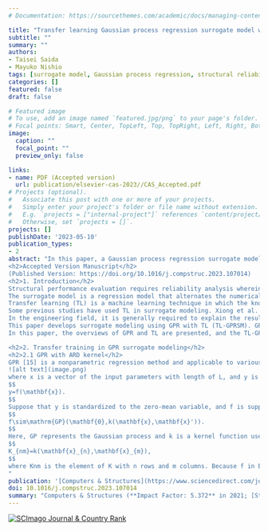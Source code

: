 ```yaml
---
# Documentation: https://sourcethemes.com/academic/docs/managing-content/

title: "Transfer learning Gaussian process regression surrogate model with explainability for structural reliability analysis under variation in uncertainties"
subtitle: ""
summary: ""
authors:
- Taisei Saida
- Mayuko Nishio
tags: [surrogate model, Gaussian process regression, structural reliability analysis]
categories: []
featured: false
draft: false

# Featured image
# To use, add an image named `featured.jpg/png` to your page's folder.
# Focal points: Smart, Center, TopLeft, Top, TopRight, Left, Right, BottomLeft, Bottom, BottomRight.
image:
  caption: ""
  focal_point: ""
  preview_only: false

links:
- name: PDF (Accepted version)
  url: publication/elsevier-cas-2023//CAS_Accepted.pdf
# Projects (optional).
#   Associate this post with one or more of your projects.
#   Simply enter your project's folder or file name without extension.
#   E.g. `projects = ["internal-project"]` references `content/project/deep-learning/index.md`.
#   Otherwise, set `projects = []`.
projects: []
publishDate: '2023-05-10'
publication_types:
- 2
abstract: "In this paper, a Gaussian process regression surrogate model with transfer learning (TL-GPRSM) is introduced to reduce the computational cost of structural reliability analysis by using the input–output relationship of the source analysis having similarities with that of the target analysis. In addition, automatic relevance determination (ARD) is introduced for providing the explainability of the constructed model and confidence assurance of transfer learning. Two verifications were conducted: (i) the surrogate modeling of the live-load performance analysis of a steel bridge with corrosion by applying the source analysis in the undamaged condition and (ii) seismic performance analysis of a bridge pier, which required nonlinear time-history analyses for various earthquake loads. The results showed that TL-GPRSM was especially effective in surrogate modeling of the performance analysis with linear numerical calculations. Moreover, it was shown that the effectiveness of transfer learning in each modeling and explainability of the constructed model could be discussed based on the contributions of the model parameters estimated through ARD.
<h2>Accepted Version Manuscript</h2>
(Published Version: https://doi.org/10.1016/j.compstruc.2023.107014)
<h2>1. Introduction</h2>
Structural performance evaluation requires reliability analysis wherein the limit state capacity is statistically derived. It is useful to evaluate the performances of existing structures by considering the actual structure conditions to develop maintenance plans or implement reinforcement/retrofit activities in disaster events. Statistical performance analysis requires the consideration of the uncertainties of the structural properties using Monte Carlo (MC) calculations. The MC calculations require several to ten thousands of numerical calculations with a random sampling of the input parameter space. In modeling an existing structure with deteriorations or damages, a detailed model is required to represent the damage to the structural member; therefore, the number of model parameters becomes large. Moreover, the properties to consider the uncertainties due to the deterioration or damage should be included in addition to the uncertainties of the nominal model properties. In the case of performance evaluation under a disaster load such as an earthquake load, the MC calculations of multiple input load cases should be combined to consider the input load uncertainty. Therefore, high calculation effort is required to assess the structural performance.<br>
The surrogate model is a regression model that alternates the numerical analysis constructed using training data created through design of experiments (DoE) sampling of uncertain input parameters. The total cost of MC calculation can be reduced if a small amount of training data can appropriately represent the input–output relationship of the target numerical analysis. Numerous studies have been conducted on the application of the surrogate model to structural reliability analysis. The first application of surrogate model for the structural reliability analysis was shown by Bucher and Bourgund [1], where the performance function was approximated by the response surface method (RSM). The RSM has then been improved in many approaches, e.g., in studies by Kim et al. [2] and Zhao et al. [3]. Recently, support vector machine [4,5], polynomial chaos expansion [6,7], and artificial neural network (ANN) [8–10] are often adopted for surrogate modeling, and their effectiveness has been demonstrated. For instance, Marelli and Sudret [7] showed that the polynomial chaos expansion with active learning could construct surrogate models for structural analysis at low computational cost. The applicability of Gaussian process regression (GPR) to surrogate modeling has often been validated [11–14]. GPR [15] is a nonparametric regression method and does not require the determination of the model configuration; moreover, the number of hyperparameters required for the estimation is small, and it can be applied to nonlinear input–output relationships. For instance, Su et al. [12] conducted surrogate modeling by using GPR for the reliability analysis of bridges through finite element (FE) analysis. It was shown to be more efficient and accurate than the polynomial function-based response surface method.　Avendaño et al. [14] constructed a GPR surrogate model that effectively predicts wind turbine loads with accuracy of 4% error or less. Adaptive learning method for GPR [16–22] have also been studied for efficient surrogate modeling of the structural reliability analysis, as surveyed by Moustapha et al. [23]. Adaptive learning is the method of incorporating additional learning points into the training data by evaluating the learning function. Some studies, e.g., EGRA by Bichon et al. [16] and AK-MCS by Echard et al. [17], successfully reduced the computational cost of surrogate modeling by implement adaptive sampling to the GPR. Since the AK-MCS was presented, Adaptive Kriging has been studied actively, e.g., AK-IS by Echard et al. [21] and AK-SS by Huang et al. [22]. Many studies on surrogate modeling have been conducted, although most of them can be applied only to target calculations. However, evaluations through numerical calculations to support decision-making in the engineering field require many similar calculations. The use of the surrogate model in such scenarios will require new training data for the same modeling procedure for each calculation. In other words, a surrogate model and its outputs cannot be used to construct other surrogate models.<br>
Transfer learning (TL) is a machine learning technique in which the knowledge learned in a problem is utilized in the target problem [24]. TL is expected to be applicable to the surrogate modeling of a target numerical calculation that shows any similarity to the source numerical calculation for which a surrogate model is already available; this approach may reduce the computational costs of constructing new surrogate models. Some cases require the repetition of numerical calculations for evaluations in the civil structural engineering field. For instance, when the target calculation is the performance analysis of an existing structure with damages, the surrogate model of the numerical calculation for the initial undamaged condition is expected to be used as the source in the TL. The other is the seismic performance analysis of a structure considering various input earthquake loads. Once a surrogate model for an input earthquake load is constructed, it can be used to construct the surrogate models for other earthquake loads with similar characteristics. If the TL works effectively in these cases, the total computational cost of the structural performance evaluation is expected to be reduced.<br>
Some previous studies have used TL in surrogate modeling. Xiong et al. applied TL to the deep learning model for the thermal analysis of spacecraft [25]. Kaya and Hajimirza applied ANN with TL to the optimization problem of thin-film multilayer solar cells [26]. Tian et al. used TL to construct the variable-fidelity surrogate model with a deep neural network for the buckling analysis of a composite shell with seven design variables and a hierarchical reinforced shell with nine design variables [27]. In all verifications, the prediction errors of the constructed surrogate models that used TL were significantly reduced. However, the studies [25–27] in which TL was used for the surrogate model assumed that the source and target data in TL are similar from the beginning of the process. In TL, the negative transfer problem is known to occur in some cases. Negative transfer refers to the issue wherein the performance of a machine learning model decreases owing to TL when the similarity between the source and target data, i.e., the input–output relationships between the source and target numerical calculations, is low [24]. For the use of TL with confidence, the possibility of this negative transfer must be considered when it is generally unknown whether the source and target numerical calculations are similar to each other.<br>
In the engineering field, it is generally required to explain the results of physics numerical calculations for their appropriate use, i.e., provide explanations for the results from the viewpoint of validity of the modeling; this requirement applies to surrogate models as well. The issue in most machine learning techniques, which are applicable to surrogate modeling, is that the training and prediction process is a black box. In the structural performance analysis using surrogate models, it is essential to know which uncertainties of the structural properties contribute significantly to the demand output to provide the explainability of the surrogate model. A previous study mentioned the necessity of demonstrating the explainability of the surrogate model. Golparvar et al. [28] constructed a surrogate model for predicting the offshore wind power using GPR with an automatic relevance determination (ARD) kernel, which can estimate the contributions to the input parameters by the hyperparameters in the ARD kernel. The ARD kernel [29,30] is the kernel function to represent the correlation function in the Gaussian process (GP) model, which can assign different weights to each input dimension, and the corresponding length-scale is larger for input dimensions that are irrelevant to the output. Wipf and Nagarajan [30] showed that ARD can be applied to the linear model estimation problem, where the inputs are sparse relative to the output, while retaining the estimation accuracy. Owing to this feature, it is expected that the construction of GPR surrogate models with an ARD kernel can estimate the parameter contribution to the output. However, very few studies have provided the explainability of the use of a machine learning technique to surrogate modeling, especially in the structural engineering field. Furthermore, no study has considered both TL and explainability in surrogate models.<br>
This paper develops surrogate modeling using GPR with TL (TL-GPRSM). GPR is also applicable to the surrogate modeling of structural performance analysis, because it can deal with nonlinear input–output relationships that may possibly emerge in the required structural analysis. In addition, as GPR is a nonparametric method, the number of model parameters to be determined can be relatively low when compared with that of other regression methods. Here, TL reduces the computational cost of surrogate modeling for structural performance analysis by considering the similarity in the input–output relationships in the numerical analysis. We also propose the use of the ARD kernel for providing the explainability of the constructed surrogate model and confidence assurance of TL. The appropriately estimated ARD kernel hyperparameters are expected to be useful in evaluating the degree of the TL effect in each target surrogate modeling and solving the issue of negative transfer.<br>
In this paper, the overviews of GPR and TL are presented, and the TL-GPRSM is formulated. Then, two case studies are conducted to demonstrate the effectiveness of TL-GPRSM. The first is the live-load performance evaluation analysis of a steel plate girder bridge. Here, the target domain is the maximum stress evaluation of the bridge with corrosion damages, and the source domain is that of the bridge in the initial undamaged condition. The second case study is on the seismic performance evaluation of a seismic isolation bridge pier that requires nonlinear time-history analysis. Here, the target domain is the maximum displacement evaluation of the bridge pier and rubber bearing with the input as the recorded earthquake ground motion, and the source domain contains the inputs of ground motions provided in the design standard. The effectiveness of the TL-GPRSM is verified based on the accuracy of the constructed surrogate models and effect of computational cost reductions. In addition, the contribution of TL is discussed using the similarity evaluation based on ARD. Further, the contributions of uncertain parameters estimated through ARD to the output are validated using structural engineering observations.<br>

<h2>2. Transfer training in GPR surrogate modeling</h2>
<h2>2.1 GPR with ARD kernel</h2>
GPR [15] is a nonparametric regression method and applicable to various input–output relationships. First, suppose an input-and-output data matrix D with number of data N is defined as shown below.<br>
![alt text](image.png)
where x is a vector of the input parameters with length of L, and y is the output. The input–output relationship is described as
$$
y=f(\mathbf{x}).
$$
Suppose that y is standardized to the zero-mean variable, and f is supposed to be generated from the following GP with zero mean.
$$
f\sim\mathrm{GP}(\mathbf{0},k(\mathbf{x},\mathbf{x}')).
$$
Here, GP represents the Gaussian process and k is a kernel function used to calculate the kernel matrix K, which has N rows and N columns.
$$
K_{nm}=k(\mathbf{x}_{n},\mathbf{x}_{m}),
$$
where Knm is the element of K with n rows and m columns. Because f in Eq. (2) follows the GP, as shown in Eq. (3), the output vector y=(y_1,y_2,…,y_N )^T also follows the Gaussian distribution with zero mean and covariance matrix K.
" 
publication: '[Computers & Structures](https://www.sciencedirect.com/journal/computers-and-structures) (**Impact Factor: 5.372**)'
doi: 10.1016/j.compstruc.2023.107014
summary: "Computers & Structures (**Impact Factor: 5.372** in 2021; [Structural Engineering at Google Scholar Metrics](https://scholar.google.com/citations?view_op=top_venues&hl=en&vq=eng_structuralengineering))"
---
```


<a href="https://www.scimagojr.com/journalsearch.php?q=18171&amp;tip=sid&amp;exact=no" title="SCImago Journal &amp; Country Rank"><img border="0" src="https://www.scimagojr.com/journal_img.php?id=18171" alt="SCImago Journal &amp; Country Rank"  /></a>

